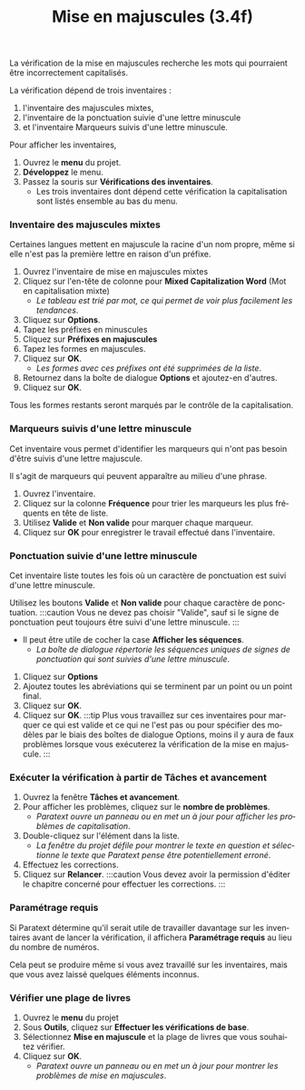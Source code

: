 ﻿---
lang: fr
title: Mise en majuscules (3.4f)
---
La vérification de la mise en majuscules recherche les mots qui pourraient être incorrectement capitalisés.

La vérification dépend de trois inventaires :

1.  l'inventaire des majuscules mixtes,
1.  l'inventaire de la ponctuation suivie d'une lettre minuscule
1.  et l'inventaire Marqueurs suivis d'une lettre minuscule.

Pour afficher les inventaires,

1.  Ouvrez le **menu** du projet.
1.  **Développez** le menu.
1.  Passez la souris sur **Vérifications des inventaires**.
     - Les trois inventaires dont dépend cette vérification la capitalisation sont listés ensemble au bas du menu.

### Inventaire des majuscules mixtes

Certaines langues mettent en majuscule la racine d'un nom propre, même si elle n'est pas la première lettre en raison d'un préfixe.

1.  Ouvrez l'inventaire de mise en majuscules mixtes
1.  Cliquez sur l'en-tête de colonne pour **Mixed Capitalization Word** (Mot en capitalisation mixte)  
     -  *Le tableau est trié par mot, ce qui permet de voir plus facilement les tendances*.
1.  Cliquez sur **Options**.
1.  Tapez les préfixes en minuscules
1.  Cliquez sur **Préfixes en majuscules**
1.  Tapez les formes en majuscules.
1.  Cliquez sur **OK**.  
     -  *Les formes avec ces préfixes ont été supprimées de la liste*.
1.  Retournez dans la boîte de dialogue **Options** et ajoutez-en d'autres.
1.  Cliquez sur **OK**.

Tous les formes restants seront marqués par le contrôle de la capitalisation.

### Marqueurs suivis d'une lettre minuscule

Cet inventaire vous permet d'identifier les marqueurs qui n'ont pas besoin d'être suivis d'une lettre majuscule.

Il s'agit de marqueurs qui peuvent apparaître au milieu d'une phrase.

1.  Ouvrez l'inventaire.
1.  Cliquez sur la colonne **Fréquence** pour trier les marqueurs les plus fréquents en tête de liste.
1.  Utilisez **Valide** et **Non valide** pour marquer chaque marqueur.
1.  Cliquez sur **OK** pour enregistrer le travail effectué dans l'inventaire.

### Ponctuation suivie d'une lettre minuscule

Cet inventaire liste toutes les fois où un caractère de ponctuation est suivi d'une lettre minuscule.

Utilisez les boutons **Valide** et **Non valide** pour chaque caractère de ponctuation.
:::caution
Vous ne devez pas choisir "Valide", sauf si le signe de ponctuation peut toujours être suivi d'une lettre minuscule.
:::

-  Il peut être utile de cocher la case **Afficher les séquences**.  
     -  *La boîte de dialogue répertorie les séquences uniques de signes de ponctuation qui sont suivies d'une lettre minuscule*.

1.  Cliquez sur **Options**
1.  Ajoutez toutes les abréviations qui se terminent par un point ou un point final.
1.  Cliquez sur **OK**.
1.  Cliquez sur **OK**.
:::tip
Plus vous travaillez sur ces inventaires pour marquer ce qui est valide et ce qui ne l'est pas ou pour spécifier des modèles par le biais des boîtes de dialogue Options, moins il y aura de faux problèmes lorsque vous exécuterez la vérification de la mise en majuscule.
:::

### Exécuter la vérification à partir de Tâches et avancement

1.  Ouvrez la fenêtre **Tâches et avancement**.
1.  Pour afficher les problèmes, cliquez sur le **nombre de problèmes**.
     -  *Paratext ouvre un panneau ou en met un à jour pour afficher les problèmes de capitalisation*.
1.  Double-cliquez sur l'élément dans la liste.
     -  *La fenêtre du projet défile pour montrer le texte en question et sélectionne le texte que Paratext pense être potentiellement erroné*.
1.  Effectuez les corrections.
1.  Cliquez sur **Relancer**.
:::caution
Vous devez avoir la permission d'éditer le chapitre concerné pour effectuer les corrections.
:::
### Paramétrage requis

Si Paratext détermine qu'il serait utile de travailler davantage sur les inventaires avant de lancer la vérification, il affichera **Paramétrage requis** au lieu du nombre de numéros.

Cela peut se produire même si vous avez travaillé sur les inventaires, mais que vous avez laissé quelques éléments inconnus.

### Vérifier une plage de livres

1.  Ouvrez le **menu** du projet
1.  Sous **Outils**, cliquez sur **Effectuer les vérifications de base**.
1.  Sélectionnez **Mise en majuscule** et la plage de livres que vous souhaitez vérifier.
1.  Cliquez sur **OK**.
     -  *Paratext ouvre un panneau ou en met un à jour pour montrer les problèmes de mise en majuscules*.


